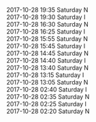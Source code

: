 2017-10-28 19:35 Saturday  N  
2017-10-28 19:30 Saturday  I  
2017-10-28 16:30 Saturday  N  
2017-10-28 16:25 Saturday  I  
2017-10-28 15:55 Saturday  N  
2017-10-28 15:45 Saturday  I  
2017-10-28 14:45 Saturday  N  
2017-10-28 14:40 Saturday  I  
2017-10-28 13:40 Saturday  N  
2017-10-28 13:15 Saturday  I  
2017-10-28 13:05 Saturday  N  
2017-10-28 02:40 Saturday  I  
2017-10-28 02:35 Saturday  N  
2017-10-28 02:25 Saturday  I  
2017-10-28 02:20 Saturday  N  
